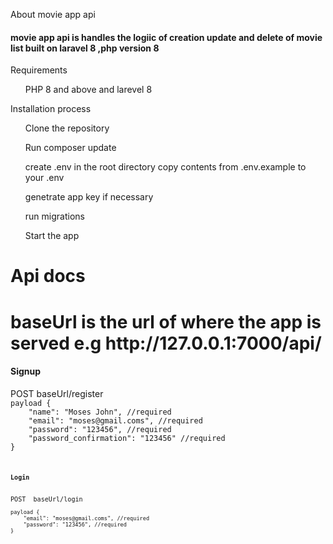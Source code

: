 About movie app api

<h4>movie app api is handles the logiic of creation  update and delete of movie list built on laravel 8 ,php version 8</h4>

<p>Requirements</p>
<ol>PHP 8 and above and larevel 8</ol>

<p>Installation process</p>

<ol>Clone the repository</ol>
<ol>Run composer update</ol>
<ol>create .env in the root directory  copy contents from .env.example to your .env</ol>
<ol>genetrate app key if necessary</ol>
<ol>run migrations</ol>
<ol>Start the app</ol>

<h1>Api docs<h1>
baseUrl is the url of where the app is served
e.g http://127.0.0.1:7000/api/

<h4>Signup</h4>
POST  baseUrl/register
<code>
payload {
    "name": "Moses John", //required
    "email": "moses@gmail.coms", //required
    "password": "123456", //required
    "password_confirmation": "123456" //required
}
<code>

<h4>Login</h4>
POST  baseUrl/login
<code>
payload {
    "email": "moses@gmail.coms", //required
    "password": "123456", //required
}
<code>


